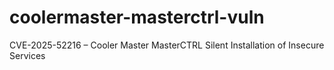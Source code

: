 # coolermaster-masterctrl-vuln
CVE-2025-52216 – Cooler Master MasterCTRL Silent Installation of Insecure Services
